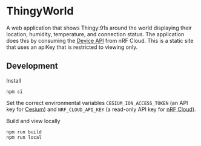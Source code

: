 # ThingyWorld

A web application that shows Thingy:91s around the world displaying their
location, humidity, temperature, and connection status. The application does
this by consuming the [Device API](https://api.nrfcloud.com/v1) from nRF Cloud.
This is a static site that uses an apiKey that is restricted to viewing only.

## Development

Install

```
npm ci
```

Set the correct environmental variables `CESIUM_ION_ACCESS_TOKEN` (an API key
for [Cesium](https://cesium.com/platform/cesiumjs/)) and `NRF_CLOUD_API_KEY` (a
read-only API key for [nRF Cloud](https://nrfcloud.com)).

Build and view locally

```
npm run build
npm run local
```
